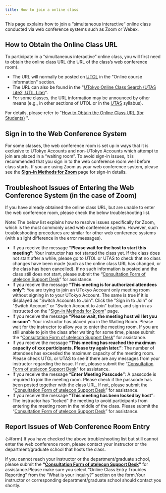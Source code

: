 ```yaml
--- 
title: How to join a online class
---
```


This page explains how to join a “simultaneous interactive” online class conducted via web conference systems such as Zoom or Webex. 

## How to Obtain the Online Class URL
To participate in a “simultaneous interactive” online class, you will first need to obtain the online class URL (the URL of the class’s web conference room).
 
* The URL will normally be posted on [UTOL](https://utol.ecc.u-tokyo.ac.jp/) in the "Online course information" section.
* The URL can also be found in the "[UTokyo Online Class Search (UTAS Lite2, UTIL Lite)](https://utelecon-directory.adm.u-tokyo.ac.jp/)".
* For some classes, the URL information may be announced by other means (e.g., in other sections of  UTOL or in the [UTAS](https://utas.adm.u-tokyo.ac.jp/campusweb/campusportal.do) syllabus).

For details, please refer to "[How to Obtain the Online Class URL (for Students)](/en/oc/url/) ".


## Sign in to the Web Conference System

For some classes, the web conference room is set up in ways that it is exclusive to UTokyo Accounts and non-UTokyo Accounts which attempt to join are placed in a “waiting room”. 
To avoid sign-in issues, it is recommended that you sign in to the web conference room well before class starts. 
If you are using Zoom as your web conference system, please see the **[Sign-in Methods for Zoom](/en/zoom/zoom_signin/)** page for sign-in details.

## Troubleshoot Issues of Entering the Web Conference System (in the case of Zoom)
If you have already obtained the online class URL, but are unable to enter the web conference room, please check the below troubleshooting list.

Note: The below list explains how to resolve issues specifically for Zoom, which is the most commonly used web conference system. However, such troubleshooting procedures are similar for other web conference systems (with a slight difference in the error messages). 

- If you receive the message **“Please wait for the host to start this meeting”**: Your instructor has not started the class yet. If the class does not start after a while, please go to UTOL or UTAS to check that no class changes have been made (such as the online class URL has changed, or the class has been cancelled). If no such information is posted and the class still does not start, please submit the “[Consultation Form of utelecon Support Desk](#form)” for assistance.
- If you receive the message **“This meeting is for authorized attendees only”**: You are trying to join an UTokyo Account only meeting room without signing in to your UTokyo Account. The same is true if it is displayed as "Switch Accounts to Join". Click the "Sign in to Join" or "Switch Account" or "Switch Account to Join" button, and sign in as instructed on the "[Sign-in Methods for Zoom](/en/zoom/zoom_signin/)" page.
- If you receive the message **“Please wait, the meeting host will let you in soon”**: Your instructor has placed you in the Waiting Room. Please wait for the instructor to allow you to enter the meeting room. If you are still unable to join the class after waiting for some time, please submit the “[Consultation Form of utelecon Support Desk](#form)” for assistance.
- If you receive the message **“This meeting has reached the maximum capacity of xxx participants. Please try again later.”**: The number of attendees has exceeded the maximum capacity of the meeting room. Please check UTOL or UTAS to see if there are any messages from your instructor regarding the issue. If not, please submit the “[Consultation Form of utelecon Support Desk](#form)” for assistance.
- If you receive the message **“Enter Meeting Passcode”**: A passcode is required to join the meeting room. Please check if the passcode has been posted together with the class URL. If not, please submit the “[Consultation Form of utelecon Support Desk](#form)” for assistance.
- If you receive the message **“This meeting has been locked by host”**: The instructor has “locked” the meeting to avoid participants from entering the meeting room in the middle of the class. Please submit the “[Consultation Form of utelecon Support Desk](#form)” for assistance.


## Report Issues of Web Conference Room Entry
{:#form}
If you have checked the above troubleshooting list but still cannot enter the web conference room, please contact your instructor or the department/graduate school that hosts the class. 

If you cannot reach your instructor or the department/graduate school, please submit the **“[Consultation Form of utelecon Support Desk](https://forms.gle/AQevtbkCgRvn6wc39)”** for assistance.Please make sure you select “Online Class Entry Troubles Reporting” from the “What is your inquiry?” section on the form.Your instructor or corresponding department/graduate school should contact you shortly.






